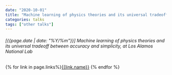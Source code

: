 ```yaml
---
date: "2020-10-01"
title: "Machine learning of physics theories and its universal tradeoff between accuracy and simplicity, at Los Alamos National Lab"
categories: talks
tags: ["other talks"]
---
```


###### [{{page.date | date: "%Y/%m"}}] Machine learning of physics theories and its universal tradeoff between accuracy and simplicity, at Los Alamos National Lab

{% for link in page.links%}<span class="badge bg-info"><a href="{{link.url}}">{{link.name}}</a></span> {% endfor %}
